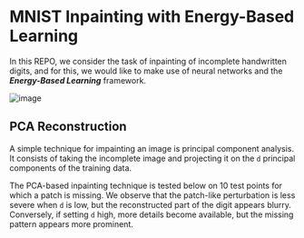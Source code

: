 # MNIST Inpainting with Energy-Based Learning


In this REPO, we consider the task of inpainting of incomplete handwritten digits, and for this, we would like to make use of neural networks and the ***Energy-Based Learning*** framework.

![image](https://user-images.githubusercontent.com/85687148/126914476-6c8091e3-0090-4643-8152-395382a7b3da.png)


## PCA Reconstruction 

A simple technique for impainting an image is principal component analysis. It consists of taking the incomplete image and projecting it on the `d` principal components of the training data.

The PCA-based inpainting technique is tested below on 10 test points for which a patch is missing. We observe that the patch-like perturbation is less severe when `d` is low, but the reconstructed part of the digit appears blurry. Conversely, if setting `d` high, more details become available, but the missing pattern appears more prominent.

